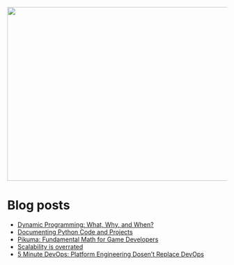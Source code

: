 <p align="center">
  <img width="800" height="400" src="https://user-images.githubusercontent.com/64951136/116340604-a0bf5d80-a809-11eb-8a19-5a502ea7508c.png">
</p>

# Blog posts
<!-- daily.dev BOOKMARKS:START -->
- [Dynamic Programming: What, Why, and When?](https://app.daily.dev/posts/9JrtU87JB?utm_source=rss&utm_medium=bookmarks&utm_campaign=wUZhvhvumOE4H7BNYF6qw)
- [Documenting Python Code and Projects](https://app.daily.dev/posts/Tyk-YX6Y4?utm_source=rss&utm_medium=bookmarks&utm_campaign=wUZhvhvumOE4H7BNYF6qw)
- [Pikuma: Fundamental Math for Game Developers](https://app.daily.dev/posts/Q3-Y1ynFk?utm_source=rss&utm_medium=bookmarks&utm_campaign=wUZhvhvumOE4H7BNYF6qw)
- [Scalability is overrated](https://app.daily.dev/posts/I_vsiuVWs?utm_source=rss&utm_medium=bookmarks&utm_campaign=wUZhvhvumOE4H7BNYF6qw)
- [5 Minute DevOps: Platform Engineering Dosen’t Replace DevOps](https://app.daily.dev/posts/g4hKMNJ28?utm_source=rss&utm_medium=bookmarks&utm_campaign=wUZhvhvumOE4H7BNYF6qw)
<!-- daily.dev BOOKMARKS:END -->